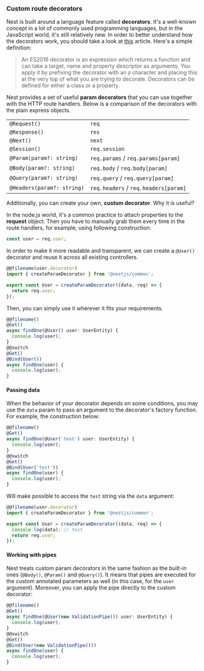### Custom route decorators

Nest is built around a language feature called **decorators**. It's a well-known concept in a lot of commonly used programming languages, but in the JavaScript world, it's still relatively new. In order to better understand how the decorators work, you should take a look at [this](https://medium.com/google-developers/exploring-es7-decorators-76ecb65fb841) article. Here's a simple definition:

<blockquote class="external">
  An ES2016 decorator is an expression which returns a function and can take a target, name and property descriptor as arguments.
  You apply it by prefixing the decorator with an <code>@</code> character and placing this at the very top of what
  you are trying to decorate. Decorators can be defined for either a class or a property.
</blockquote>

Nest provides a set of useful **param decorators** that you can use together with the HTTP route handlers. Below is a comparison of the decorators with the plain express objects.

<table>
  <tbody>
    <tr>
      <td><code>@Request()</code></td>
      <td><code>req</code></td>
    </tr>
    <tr>
      <td><code>@Response()</code></td>
      <td><code>res</code></td>
    </tr>
    <tr>
      <td><code>@Next()</code></td>
      <td><code>next</code></td>
    </tr>
    <tr>
      <td><code>@Session()</code></td>
      <td><code>req.session</code></td>
    </tr>
    <tr>
      <td><code>@Param(param?: string)</code></td>
      <td><code>req.params</code> / <code>req.params[param]</code></td>
    </tr>
    <tr>
      <td><code>@Body(param?: string)</code></td>
      <td><code>req.body</code> / <code>req.body[param]</code></td>
    </tr>
    <tr>
      <td><code>@Query(param?: string)</code></td>
      <td><code>req.query</code> / <code>req.query[param]</code></td>
    </tr>
    <tr>
      <td><code>@Headers(param?: string)</code></td>
      <td><code>req.headers</code> / <code>req.headers[param]</code></td>
    </tr>
  </tbody>
</table>

Additionally, you can create your own, **custom decorator**. Why it is useful?

In the node.js world, it's a common practice to attach properties to the **request** object. Then you have to manually grab them every time in the route handlers, for example, using following construction:

```typescript
const user = req.user;
```

In order to make it more readable and transparent, we can create a `@User()` decorator and reuse it across all existing controllers.

```typescript
@@filename(user.decorator)
import { createParamDecorator } from '@nestjs/common';

export const User = createParamDecorator((data, req) => {
  return req.user;
});
```

Then, you can simply use it wherever it fits your requirements.

```typescript
@@filename()
@Get()
async findOne(@User() user: UserEntity) {
  console.log(user);
}
@@switch
@Get()
@Bind(User())
async findOne(user) {
  console.log(user);
}
```

#### Passing data

When the behavior of your decorator depends on some conditions, you may use the `data` param to pass an argument to the decorator's factory function. For example, the construction below:

```typescript
@@filename()
@Get()
async findOne(@User('test') user: UserEntity) {
  console.log(user);
}
@@switch
@Get()
@Bind(User('test'))
async findOne(user) {
  console.log(user);
}
```

Will make possible to access the `test` string via the `data` argument:

```typescript
@@filename(user.decorator)
import { createParamDecorator } from '@nestjs/common';

export const User = createParamDecorator((data, req) => {
  console.log(data); // test
  return req.user;
});
```

#### Working with pipes

Nest treats custom param decorators in the same fashion as the built-in ones (`@Body()`, `@Param()` and `@Query()`). It means that pipes are executed for the custom annotated parameters as well (in this case, for the `user` argument). Moreover, you can apply the pipe directly to the custom decorator:

```typescript
@@filename()
@Get()
async findOne(@User(new ValidationPipe()) user: UserEntity) {
  console.log(user);
}
@@switch
@Get()
@Bind(User(new ValidationPipe()))
async findOne(user) {
  console.log(user);
}
```
